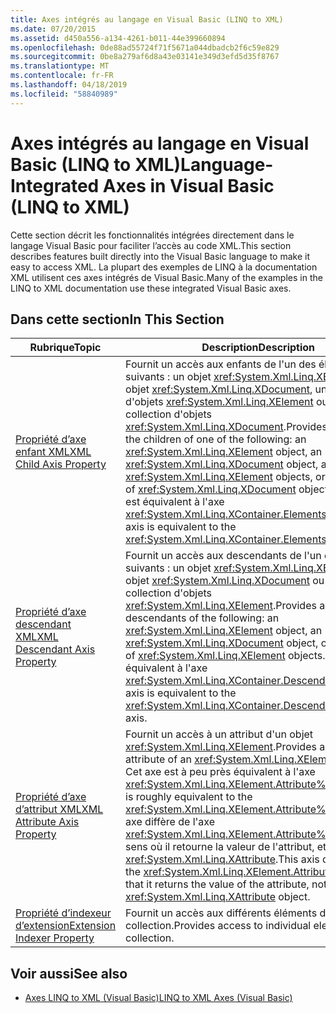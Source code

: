 ```yaml
---
title: Axes intégrés au langage en Visual Basic (LINQ to XML)
ms.date: 07/20/2015
ms.assetid: d450a556-a134-4261-b011-44e399660894
ms.openlocfilehash: 0de88ad55724f71f5671a044dbadcb2f6c59e829
ms.sourcegitcommit: 0be8a279af6d8a43e03141e349d3efd5d35f8767
ms.translationtype: MT
ms.contentlocale: fr-FR
ms.lasthandoff: 04/18/2019
ms.locfileid: "58840989"
---
```

# <a name="language-integrated-axes-in-visual-basic-linq-to-xml"></a><span data-ttu-id="2c8a9-102">Axes intégrés au langage en Visual Basic (LINQ to XML)</span><span class="sxs-lookup"><span data-stu-id="2c8a9-102">Language-Integrated Axes in Visual Basic (LINQ to XML)</span></span>
<span data-ttu-id="2c8a9-103">Cette section décrit les fonctionnalités intégrées directement dans le langage Visual Basic pour faciliter l’accès au code XML.</span><span class="sxs-lookup"><span data-stu-id="2c8a9-103">This section describes features built directly into the Visual Basic language to make it easy to access XML.</span></span> <span data-ttu-id="2c8a9-104">La plupart des exemples de LINQ à la documentation XML utilisent ces axes intégrés de Visual Basic.</span><span class="sxs-lookup"><span data-stu-id="2c8a9-104">Many of the examples in the LINQ to XML documentation use these integrated Visual Basic axes.</span></span>  
  
## <a name="in-this-section"></a><span data-ttu-id="2c8a9-105">Dans cette section</span><span class="sxs-lookup"><span data-stu-id="2c8a9-105">In This Section</span></span>  
  
|<span data-ttu-id="2c8a9-106">Rubrique</span><span class="sxs-lookup"><span data-stu-id="2c8a9-106">Topic</span></span>|<span data-ttu-id="2c8a9-107">Description</span><span class="sxs-lookup"><span data-stu-id="2c8a9-107">Description</span></span>|  
|-----------|-----------------|  
|[<span data-ttu-id="2c8a9-108">Propriété d’axe enfant XML</span><span class="sxs-lookup"><span data-stu-id="2c8a9-108">XML Child Axis Property</span></span>](../../../../visual-basic/language-reference/xml-axis/xml-child-axis-property.md)|<span data-ttu-id="2c8a9-109">Fournit un accès aux enfants de l'un des éléments suivants : un objet <xref:System.Xml.Linq.XElement>, un objet <xref:System.Xml.Linq.XDocument>, une collection d'objets <xref:System.Xml.Linq.XElement> ou une collection d'objets <xref:System.Xml.Linq.XDocument>.</span><span class="sxs-lookup"><span data-stu-id="2c8a9-109">Provides access to the children of one of the following: an <xref:System.Xml.Linq.XElement> object, an <xref:System.Xml.Linq.XDocument> object, a collection of <xref:System.Xml.Linq.XElement> objects, or a collection of <xref:System.Xml.Linq.XDocument> objects.</span></span> <span data-ttu-id="2c8a9-110">Cet axe est équivalent à l'axe <xref:System.Xml.Linq.XContainer.Elements%2A>.</span><span class="sxs-lookup"><span data-stu-id="2c8a9-110">This axis is equivalent to the <xref:System.Xml.Linq.XContainer.Elements%2A> axis.</span></span>|  
|[<span data-ttu-id="2c8a9-111">Propriété d’axe descendant XML</span><span class="sxs-lookup"><span data-stu-id="2c8a9-111">XML Descendant Axis Property</span></span>](../../../../visual-basic/language-reference/xml-axis/xml-descendant-axis-property.md)|<span data-ttu-id="2c8a9-112">Fournit un accès aux descendants de l'un des éléments suivants : un objet <xref:System.Xml.Linq.XElement>, un objet <xref:System.Xml.Linq.XDocument> ou une collection d'objets <xref:System.Xml.Linq.XElement>.</span><span class="sxs-lookup"><span data-stu-id="2c8a9-112">Provides access to the descendants of the following: an <xref:System.Xml.Linq.XElement> object, an <xref:System.Xml.Linq.XDocument> object, or a collection of <xref:System.Xml.Linq.XElement> objects.</span></span> <span data-ttu-id="2c8a9-113">Cet axe est équivalent à l'axe <xref:System.Xml.Linq.XContainer.Descendants%2A>.</span><span class="sxs-lookup"><span data-stu-id="2c8a9-113">This axis is equivalent to the <xref:System.Xml.Linq.XContainer.Descendants%2A> axis.</span></span>|  
|[<span data-ttu-id="2c8a9-114">Propriété d’axe d’attribut XML</span><span class="sxs-lookup"><span data-stu-id="2c8a9-114">XML Attribute Axis Property</span></span>](../../../../visual-basic/language-reference/xml-axis/xml-attribute-axis-property.md)|<span data-ttu-id="2c8a9-115">Fournit un accès à un attribut d'un objet <xref:System.Xml.Linq.XElement>.</span><span class="sxs-lookup"><span data-stu-id="2c8a9-115">Provides access to an attribute of an <xref:System.Xml.Linq.XElement> object.</span></span> <span data-ttu-id="2c8a9-116">Cet axe est à peu près équivalent à l'axe <xref:System.Xml.Linq.XElement.Attribute%2A>.</span><span class="sxs-lookup"><span data-stu-id="2c8a9-116">This axis is roughly equivalent to the <xref:System.Xml.Linq.XElement.Attribute%2A> axis.</span></span> <span data-ttu-id="2c8a9-117">Cet axe diffère de l'axe <xref:System.Xml.Linq.XElement.Attribute%2A>, dans le sens où il retourne la valeur de l'attribut, et non un objet <xref:System.Xml.Linq.XAttribute>.</span><span class="sxs-lookup"><span data-stu-id="2c8a9-117">This axis differs from the <xref:System.Xml.Linq.XElement.Attribute%2A> axis in that it returns the value of the attribute, not an <xref:System.Xml.Linq.XAttribute> object.</span></span>|  
|[<span data-ttu-id="2c8a9-118">Propriété d’indexeur d’extension</span><span class="sxs-lookup"><span data-stu-id="2c8a9-118">Extension Indexer Property</span></span>](../../../../visual-basic/language-reference/xml-axis/extension-indexer-property.md)|<span data-ttu-id="2c8a9-119">Fournit un accès aux différents éléments d'une collection.</span><span class="sxs-lookup"><span data-stu-id="2c8a9-119">Provides access to individual elements in a collection.</span></span>|  
  
## <a name="see-also"></a><span data-ttu-id="2c8a9-120">Voir aussi</span><span class="sxs-lookup"><span data-stu-id="2c8a9-120">See also</span></span>

- [<span data-ttu-id="2c8a9-121">Axes LINQ to XML (Visual Basic)</span><span class="sxs-lookup"><span data-stu-id="2c8a9-121">LINQ to XML Axes (Visual Basic)</span></span>](../../../../visual-basic/programming-guide/concepts/linq/linq-to-xml-axes.md)
